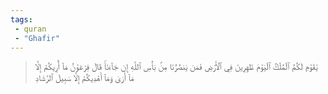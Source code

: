 ```yaml
---
tags: 
 - quran 
 - "Ghafir"
---
```


> يَٰقَوۡمِ لَكُمُ ٱلۡمُلۡكُ ٱلۡيَوۡمَ ظَٰهِرِينَ فِي ٱلۡأَرۡضِ فَمَن يَنصُرُنَا مِنۢ بَأۡسِ ٱللَّهِ إِن جَآءَنَاۚ قَالَ فِرۡعَوۡنُ مَآ أُرِيكُمۡ إِلَّا مَآ أَرَىٰ وَمَآ أَهۡدِيكُمۡ إِلَّا سَبِيلَ ٱلرَّشَادِ
